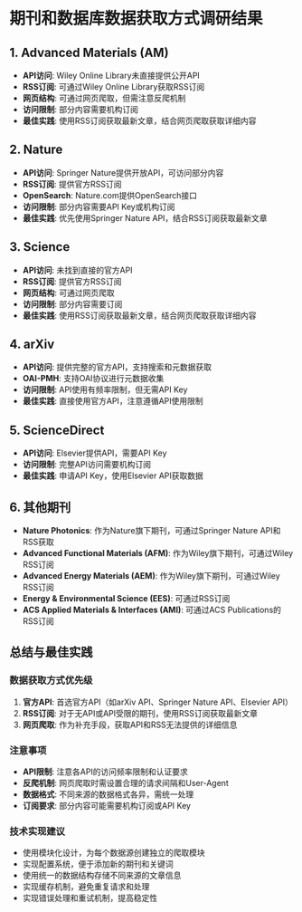 # 期刊和数据库数据获取方式调研结果

## 1. Advanced Materials (AM)
- **API访问**: Wiley Online Library未直接提供公开API
- **RSS订阅**: 可通过Wiley Online Library获取RSS订阅
- **网页结构**: 可通过网页爬取，但需注意反爬机制
- **访问限制**: 部分内容需要机构订阅
- **最佳实践**: 使用RSS订阅获取最新文章，结合网页爬取获取详细内容

## 2. Nature
- **API访问**: Springer Nature提供开放API，可访问部分内容
- **RSS订阅**: 提供官方RSS订阅
- **OpenSearch**: Nature.com提供OpenSearch接口
- **访问限制**: 部分内容需要API Key或机构订阅
- **最佳实践**: 优先使用Springer Nature API，结合RSS订阅获取最新文章

## 3. Science
- **API访问**: 未找到直接的官方API
- **RSS订阅**: 提供官方RSS订阅
- **网页结构**: 可通过网页爬取
- **访问限制**: 部分内容需要订阅
- **最佳实践**: 使用RSS订阅获取最新文章，结合网页爬取获取详细内容

## 4. arXiv
- **API访问**: 提供完整的官方API，支持搜索和元数据获取
- **OAI-PMH**: 支持OAI协议进行元数据收集
- **访问限制**: API使用有频率限制，但无需API Key
- **最佳实践**: 直接使用官方API，注意遵循API使用限制

## 5. ScienceDirect
- **API访问**: Elsevier提供API，需要API Key
- **访问限制**: 完整API访问需要机构订阅
- **最佳实践**: 申请API Key，使用Elsevier API获取数据

## 6. 其他期刊
- **Nature Photonics**: 作为Nature旗下期刊，可通过Springer Nature API和RSS获取
- **Advanced Functional Materials (AFM)**: 作为Wiley旗下期刊，可通过Wiley RSS订阅
- **Advanced Energy Materials (AEM)**: 作为Wiley旗下期刊，可通过Wiley RSS订阅
- **Energy & Environmental Science (EES)**: 可通过RSS订阅
- **ACS Applied Materials & Interfaces (AMI)**: 可通过ACS Publications的RSS订阅

## 总结与最佳实践

### 数据获取方式优先级
1. **官方API**: 首选官方API（如arXiv API、Springer Nature API、Elsevier API）
2. **RSS订阅**: 对于无API或API受限的期刊，使用RSS订阅获取最新文章
3. **网页爬取**: 作为补充手段，获取API和RSS无法提供的详细信息

### 注意事项
- **API限制**: 注意各API的访问频率限制和认证要求
- **反爬机制**: 网页爬取时需设置合理的请求间隔和User-Agent
- **数据格式**: 不同来源的数据格式各异，需统一处理
- **订阅要求**: 部分内容可能需要机构订阅或API Key

### 技术实现建议
- 使用模块化设计，为每个数据源创建独立的爬取模块
- 实现配置系统，便于添加新的期刊和关键词
- 使用统一的数据结构存储不同来源的文章信息
- 实现缓存机制，避免重复请求和处理
- 实现错误处理和重试机制，提高稳定性
